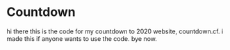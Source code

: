 # Countdown 
hi there this is the code for my countdown to 2020 website, countdown.cf. i made this if anyone wants to use the code. bye now.
